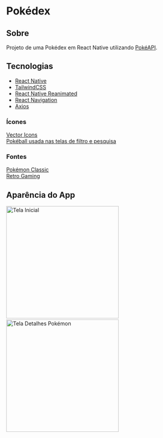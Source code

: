 # Pokédex

## Sobre

Projeto de uma Pokédex em React Native utilizando <a href="https://pokeapi.co" target="_blank">PokéAPI</a>.

## Tecnologias

- <a href="https://reactnative.dev">React Native</a>
- <a href="https://tailwindcss.com">TailwindCSS</a>
- <a href="https://docs.swmansion.com/react-native-reanimated/">React Native Reanimated</a>
- <a href="https://reactnavigation.org">React Navigation</a>
- <a href="https://axios-http.com/ptbr/docs/intro">Axios</a>

### Ícones

<a href="https://github.com/oblador/react-native-vector-icons">
    Vector Icons
</a>
<br>
<a href="https://www.pngall.com/pokeball-png/download/40242">
    Pokéball usada nas telas de filtro e pesquisa
</a>

### Fontes

<a href="https://www.dafont.com/pokemon-classic.font">
    Pokémon Classic
</a>
<br>
<a href="https://www.dafont.com/retro-gaming.font">
    Retro Gaming
</a>

## Aparência do App

<div>
    <img alt="Tela Inicial" title="Tela Inicial" width="300px" src="https://user-images.githubusercontent.com/53589614/222225211-973e5b90-81e6-43dd-8e67-2e1abf4ff0c8.png">&nbsp;&nbsp;&nbsp;&nbsp;
    <img alt="Tela Detalhes Pokémon" title="Tela Detalhes Pokémon" width="300px" src="https://user-images.githubusercontent.com/53589614/222226116-7311d279-ebf0-4563-91e8-8c072e07b5f6.png">
</div>